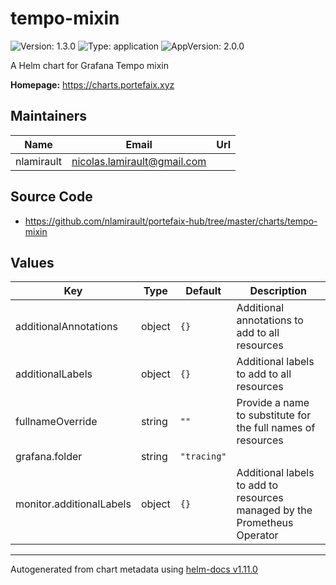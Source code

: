 # tempo-mixin

![Version: 1.3.0](https://img.shields.io/badge/Version-1.3.0-informational?style=flat-square) ![Type: application](https://img.shields.io/badge/Type-application-informational?style=flat-square) ![AppVersion: 2.0.0](https://img.shields.io/badge/AppVersion-2.0.0-informational?style=flat-square)

A Helm chart for Grafana Tempo mixin

**Homepage:** <https://charts.portefaix.xyz>

## Maintainers

| Name | Email | Url |
| ---- | ------ | --- |
| nlamirault | <nicolas.lamirault@gmail.com> |  |

## Source Code

* <https://github.com/nlamirault/portefaix-hub/tree/master/charts/tempo-mixin>

## Values

| Key | Type | Default | Description |
|-----|------|---------|-------------|
| additionalAnnotations | object | `{}` | Additional annotations to add to all resources |
| additionalLabels | object | `{}` | Additional labels to add to all resources |
| fullnameOverride | string | `""` | Provide a name to substitute for the full names of resources |
| grafana.folder | string | `"tracing"` |  |
| monitor.additionalLabels | object | `{}` | Additional labels to add to resources managed by the Prometheus Operator |

----------------------------------------------
Autogenerated from chart metadata using [helm-docs v1.11.0](https://github.com/norwoodj/helm-docs/releases/v1.11.0)
